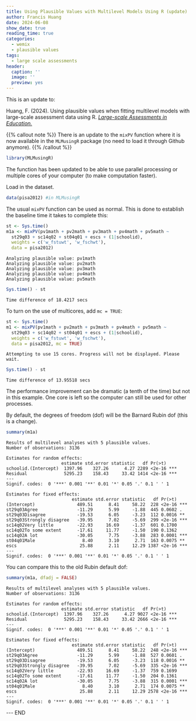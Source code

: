 ```yaml
---
title: Using Plausible Values with Multilevel Models Using R (update)
author: Francis Huang
date: 2024-06-08
show_date: true
reading_time: true
categories:
  - wemix
  - plausible values 
tags:
  - large scale assessments
header:
  caption: '' 
  image: ''
  preview: yes
---
```





This is an update to: 

Huang, F. (2024). Using plausible values when fitting multilevel models with large-scale assessment data using R. [*Large-scale Assessments in Education.*](https://largescaleassessmentsineducation.springeropen.com/articles/10.1186/s40536-024-00192-0)

{{% callout note %}}
There is an update to the `mixPV` function where it is now available in the `MLMusingR` package (no need to load it through Github anymore).
{{% /callout %}}


``` r
library(MLMusingR)
```

The function has been updated to be able to use parallel processing or multiple cores of your computer (to make computation faster).

Load in the dataset.


``` r
data(pisa2012) #in MLMusingR
```

The usual `mixPV` function can be used as normal. This is done to establish the baseline time it takes to complete this:


``` r
st <- Sys.time()
m1a <- mixPV(pv1math + pv2math + pv3math + pv4math + pv5math ~ 
  st29q03 + sc14q02 + st04q01 + escs + (1|schoolid), 
  weights = c('w_fstuwt', 'w_fschwt'), 
  data = pisa2012)
```

```
Analyzing plausible value: pv1math 
Analyzing plausible value: pv2math 
Analyzing plausible value: pv3math 
Analyzing plausible value: pv4math 
Analyzing plausible value: pv5math 
```

``` r
Sys.time() - st
```

```
Time difference of 18.4217 secs
```

To turn on the use of multicores, add `mc = TRUE`:


``` r
st <- Sys.time()
m1 <- mixPV(pv1math + pv2math + pv3math + pv4math + pv5math ~
  st29q03 + sc14q02 + st04q01 + escs + (1|schoolid), 
  weights = c('w_fstuwt', 'w_fschwt'), 
  data = pisa2012, mc = TRUE)
```

```
Attempting to use 15 cores. Progress will not be displayed. Please wait.
```

``` r
Sys.time() - st
```

```
Time difference of 13.95518 secs
```

The performance improvement can be dramatic (a tenth of the time) but not in this example. One core is left so the computer can still be used for other processes. 

By default, the degrees of freedom (dof) will be the Barnard Rubin dof (this is a change).

``` r
summary(m1a)
```

```
Results of multilevel analyses with 5 plausible values.
Number of observations: 3136 

Estimates for random effects: 
                     estimate std.error statistic   df Pr(>t)    
schoolid.(Intercept)  1397.96    327.26      4.27 2289 <2e-16 ***
Residual              5295.23    158.43     33.42 1414 <2e-16 ***
---
Signif. codes:  0 '***' 0.001 '**' 0.01 '*' 0.05 '.' 0.1 ' ' 1

Estimates for fixed effects: 
                         estimate std.error statistic   df Pr(>t)    
(Intercept)                489.51      8.41     58.22  228 <2e-16 ***
st29q03Agree               -11.29      5.99     -1.88  445 0.0602 .  
st29q03Disagree            -19.53      6.05     -3.23  112 0.0016 ** 
st29q03Strongly disagree   -39.95      7.02     -5.69  299 <2e-16 ***
sc14q02Very little         -22.93     16.69     -1.37  601 0.1700    
sc14q02To some extent      -17.61     11.77     -1.50  190 0.1362    
sc14q02A lot               -30.05      7.75     -3.88  283 0.0001 ***
st04q01Male                  8.40      3.10      2.71  163 0.0075 ** 
escs                        25.88      2.11     12.29 1387 <2e-16 ***
---
Signif. codes:  0 '***' 0.001 '**' 0.01 '*' 0.05 '.' 0.1 ' ' 1
```

You can compare this to the old Rubin default dof:


``` r
summary(m1a, dfadj = FALSE)
```

```
Results of multilevel analyses with 5 plausible values.
Number of observations: 3136 

Estimates for random effects: 
                     estimate std.error statistic   df Pr(>t)    
schoolid.(Intercept)  1397.96    327.26      4.27 9027 <2e-16 ***
Residual              5295.23    158.43     33.42 2666 <2e-16 ***
---
Signif. codes:  0 '***' 0.001 '**' 0.01 '*' 0.05 '.' 0.1 ' ' 1

Estimates for fixed effects: 
                         estimate std.error statistic   df Pr(>t)    
(Intercept)                489.51      8.41     58.22  248 <2e-16 ***
st29q03Agree               -11.29      5.99     -1.88  527 0.0601 .  
st29q03Disagree            -19.53      6.05     -3.23  118 0.0016 ** 
st29q03Strongly disagree   -39.95      7.02     -5.69  335 <2e-16 ***
sc14q02Very little         -22.93     16.69     -1.37  759 0.1699    
sc14q02To some extent      -17.61     11.77     -1.50  204 0.1361    
sc14q02A lot               -30.05      7.75     -3.88  315 0.0001 ***
st04q01Male                  8.40      3.10      2.71  174 0.0075 ** 
escs                        25.88      2.11     12.29 2578 <2e-16 ***
---
Signif. codes:  0 '***' 0.001 '**' 0.01 '*' 0.05 '.' 0.1 ' ' 1
```


--- END



